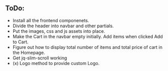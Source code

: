 ## ToDo:  
- Install all the frontend componenets.
- Divide the header into navbar and other partials.
- Put the images, css and js assets into place.
- Make the Cart in the navbar empty initially. Add items when clicked Add to Cart.
- Figure out how to display total number of items and total price of cart in the Homepage.
- Get jq-slim-scroll working
- (x) Logo method to provide custom Logo.
